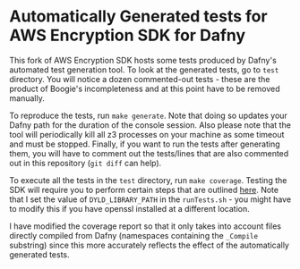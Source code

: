 # Automatically Generated tests for AWS Encryption SDK for Dafny

This fork of AWS Encryption SDK hosts some tests produced by Dafny's automated test generation tool.
To look at the generated tests, go to `test` directory. 
You will notice a dozen commented-out tests - these are the product of Boogie's incompleteness and at this point have to be removed manually. 

To reproduce the tests, run `make generate`. 
Note that doing so updates your Dafny path for the duration of the console session. 
Also please note that the tool will periodically kill all z3 processes on your machine as some timeout and must be stopped. 
Finally, if you want to run the tests after generating them, you will have to comment out the tests/lines that are also commented out in this repository (`git diff` can help).

To execute all the tests in the `test` directory, run `make coverage`. 
Testing the SDK will require you to perform certain steps that are outlined [here](https://github.com/aws/aws-encryption-sdk-dafny/blob/mainline/aws-encryption-sdk-net/README.md). 
Note that I set the value of `DYLD_LIBRARY_PATH` in the `runTests.sh` - you might have to modify this if you have openssl installed at a different location.

I have modified the coverage report so that it only takes into account files directly compiled from Dafny (namespaces containing the `_Compile` substring) since this more accurately reflects the effect of the automatically generated tests.
